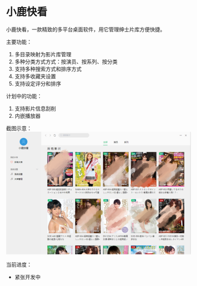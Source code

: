 # 小鹿快看

小鹿快看，一款精致的多平台桌面软件，用它管理绅士片库方便快捷。

主要功能：
1. 多目录映射为影片库管理
2. 多种分类方式方式：按演员、按系列、按分类
3. 支持多种搜索方式和排序方式
4. 支持多收藏夹设置
5. 支持设定评分和排序

计划中的功能：
1. 支持影片信息刮削
2. 内嵌播放器

截图示意：
![image](https://github.com/lulukan2021/lulukan-release/raw/main/main_repo.png)

当前进度：
* 紧张开发中




